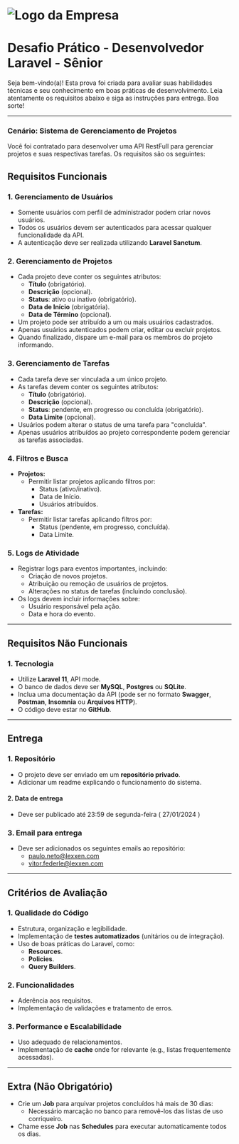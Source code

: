 # ![Logo da Empresa](https://lexxen.com/Group%201000001771.svg)

# Desafio Prático - Desenvolvedor Laravel - Sênior

Seja bem-vindo(a)! Esta prova foi criada para avaliar suas habilidades técnicas e seu conhecimento em boas práticas de desenvolvimento. Leia atentamente os requisitos abaixo e siga as instruções para entrega. Boa sorte!

---

### Cenário: Sistema de Gerenciamento de Projetos

Você foi contratado para desenvolver uma API RestFull para gerenciar projetos e suas respectivas tarefas. Os requisitos são os seguintes:

## Requisitos Funcionais

### 1. Gerenciamento de Usuários
- Somente usuários com perfil de administrador podem criar novos usuários.  
- Todos os usuários devem ser autenticados para acessar qualquer funcionalidade da API.  
- A autenticação deve ser realizada utilizando **Laravel Sanctum**.

### 2. Gerenciamento de Projetos
- Cada projeto deve conter os seguintes atributos:
  - **Título** (obrigatório).
  - **Descrição** (opcional).
  - **Status**: ativo ou inativo (obrigatório).
  - **Data de Início** (obrigatória).
  - **Data de Término** (opcional).
- Um projeto pode ser atribuído a um ou mais usuários cadastrados.
- Apenas usuários autenticados podem criar, editar ou excluir projetos.
- Quando finalizado, dispare um e-mail para os membros do projeto informando.

### 3. Gerenciamento de Tarefas
- Cada tarefa deve ser vinculada a um único projeto.
- As tarefas devem conter os seguintes atributos:
  - **Título** (obrigatório).
  - **Descrição** (opcional).
  - **Status**: pendente, em progresso ou concluída (obrigatório).
  - **Data Limite** (opcional).
- Usuários podem alterar o status de uma tarefa para "concluída".
- Apenas usuários atribuídos ao projeto correspondente podem gerenciar as tarefas associadas.

### 4. Filtros e Busca
- **Projetos:**
  - Permitir listar projetos aplicando filtros por:
    - Status (ativo/inativo).
    - Data de Início.
    - Usuários atribuídos.
- **Tarefas:**
  - Permitir listar tarefas aplicando filtros por:
    - Status (pendente, em progresso, concluída).
    - Data Limite.

### 5. Logs de Atividade
- Registrar logs para eventos importantes, incluindo:
  - Criação de novos projetos.
  - Atribuição ou remoção de usuários de projetos.
  - Alterações no status de tarefas (incluindo conclusão).
- Os logs devem incluir informações sobre:
  - Usuário responsável pela ação.
  - Data e hora do evento.

---

## Requisitos Não Funcionais

### 1. Tecnologia
- Utilize **Laravel 11**, API mode.
- O banco de dados deve ser **MySQL**, **Postgres** ou **SQLite**.
- Inclua uma documentação da API (pode ser no formato **Swagger**, **Postman**, **Insomnia** ou **Arquivos HTTP**).
- O código deve estar no **GitHub**.

---

## Entrega

### 1. Repositório
- O projeto deve ser enviado em um **repositório privado**.
- Adicionar um readme explicando o funcionamento do sistema.

#### 2. Data de entrega
- Deve ser publicado até 23:59 de segunda-feira ( 27/01/2024 )

### 3. Email para entrega
- Deve ser adicionados os seguintes emails ao repositório:
  - paulo.neto@lexxen.com
  - vitor.federle@lexxen.com
---

## Critérios de Avaliação

### 1. Qualidade do Código
- Estrutura, organização e legibilidade.
- Implementação de **testes automatizados** (unitários ou de integração).
- Uso de boas práticas do Laravel, como:
  - **Resources**.
  - **Policies**.
  - **Query Builders**.

### 2. Funcionalidades
- Aderência aos requisitos.
- Implementação de validações e tratamento de erros.

### 3. Performance e Escalabilidade
- Uso adequado de relacionamentos.
- Implementação de **cache** onde for relevante (e.g., listas frequentemente acessadas).

---

## Extra (Não Obrigatório)

- Crie um **Job** para arquivar projetos concluídos há mais de 30 dias:
  - Necessário marcação no banco para removê-los das listas de uso corriqueiro.
- Chame esse **Job** nas **Schedules** para executar automaticamente todos os dias.


